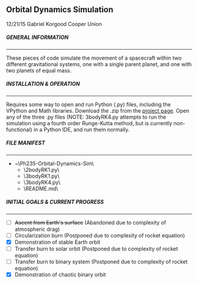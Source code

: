 ## Orbital Dynamics Simulation
12/21/15
Gabriel Korgood
Cooper Union


##### GENERAL INFORMATION
_________________________

These pieces of code simulate the movement of a spacecraft within two different gravitational systems, one with a single parent planet, and one with two planets of equal mass.

##### INSTALLATION & OPERATION
______________________________

Requires some way to open and run Python (.py) files, including the VPython and Math libraries. Download the .zip from the [project page](https://github.com/gkorgood/Ph235-Orbital-Dynamics-Sim). Open any of the three .py files (NOTE: 3bodyRK4.py attempts to run the simulation using a fourth order Runge-Kutta method, but is currently non-functional) in a Python IDE, and run them normally.

##### FILE MANIFEST
___________________

- ~\Ph235-Orbital-Dynamics-Sim\
  - \2bodyRK1.py\
  - \3bodyRK1.py\
  - \3bodyRK4.py\
  - \README.md\

##### INITIAL GOALS & CURRENT PROGRESS
______________________________________

- [ ] ~~Ascent from Earth's surface~~        (Abandoned due to complexity of atmospheric drag)
- [ ] Circularization burn               (Postponed due to complexity of rocket equation)
- [x] Demonstration of stable Earth orbit
- [ ] Transfer burn to solar orbit           (Postponed due to complexity of rocket equation)
- [ ] Transfer burn to binary system         (Postponed due to complexity of rocket equation)
- [x] Demonstration of chaotic binary orbit
